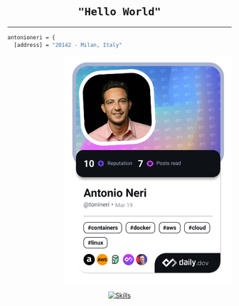<div align="center">

# `"Hello World"`

</div>

---

<div align="left">

```bash
antonioneri = {
  [address] = "20142 - Milan, Italy"
```


</div>

<div align="right">
  <a href="https://app.daily.dev/tonineri">
    <img src="./devcard.png" width="375" alt="Antonio's Dev Card"/>
  </a>
</div>

<div align="center">

[![Skills](https://skillicons.dev/icons?i=kubernetes,azure,aws,gcp,openshift,docker,bash,sublime,vscode,terraform,linux,redhat,ubuntu,windows&theme=dark)](https://skillicons.dev)

</div>

